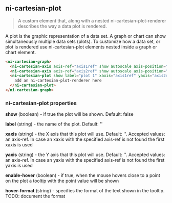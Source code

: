 ## ni-cartesian-plot

> A custom element that, along with a nested ni-cartesian-plot-renderer describes
the way a data plot is rendered.

A plot is the graphic representation of a data set. A graph or chart can show
simultaneously multiple data sets (plots). To customize how a data set, or plot
is rendered use ni-cartesian-plot elements nested inside a graph or chart
element.

```html
<ni-cartesian-graph>
  <ni-cartesian-axis axis-ref="axis1ref" show autoscale axis-position="bottom"></ni-cartesian-axis>
  <ni-cartesian-axis axis-ref="axis2ref" show autoscale axis-position="left"></ni-cartesian-axis>
  <ni-cartesian-plot show label="plot 1" xaxis="axis1ref" yaxis="axis2ref">
    add an ni-cartesian-plot-renderer here
  </ni-cartesian-plot>
</ni-cartesian-graph>
```


### ni-cartesian-plot properties 

**show** (boolean) - if true the plot will be shown. Default: false 

**label** (string) - the name of the plot. Default: '' 

**xaxis** (string) - the X axis that this plot will use. Default: ''.
       Accepted values: an axis-ref. In case an xaxis with the specified axis-ref
       is not found the first xaxis is used

**yaxis** (string) - the Y axis that this plot will use. Default: ''.
       Accepted values: an axis-ref. In case an yaxis with the specified axis-ref
       is not found the first yaxis is used

**enable-hover** (boolean) - if true, when the mouse hovers close to a point on the plot
       a tooltip with the point value will be shown 

**hover-format** (string) - specifies the format of the text shown in the tooltip. TODO: document the format
